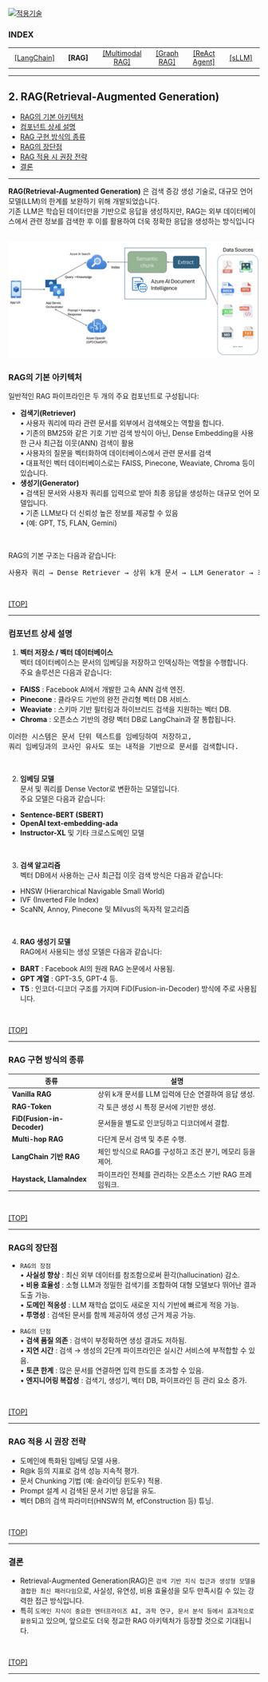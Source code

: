 [practical_llm]: readme.md
[![적용기술](https://skillicons.dev/icons?i=ai,anaconda,py,vscode)][practical_llm]

### INDEX

<table>
  <tr align="center">
    <td width="150px"><a href="sect_01.md"> [LangChain]        </a></td>
    <td width="150px"><b href="sect_02.md"> [RAG]              </b></td>
    <td width="180px"><a href="sect_03.md"> [Multimodal RAG]   </a></td>
    <td width="150px"><a href="sect_04.md"> [Graph RAG]        </a></td>
    <td width="150px"><a href="sect_05.md"> [ReAct Agent]      </a></td>
    <td width="150px"><a href="sect_06.md"> [sLLM]             </a></td>
  </tr>
</table>

---
## 2. RAG(Retrieval-Augmented Generation)
- [RAG의 기본 아키텍처](#rag의-기본-아키텍처)
- [컴포넌트 상세 설명](#컴포넌트-상세-설명)
- [RAG 구현 방식의 종류](#rag-구현-방식의-종류)
- [RAG의 장단점](#rag의-장단점)
- [RAG 적용 시 권장 전략](#rag-적용-시-권장-전략)
- [결론](#결론)

---
**RAG(Retrieval-Augmented Generation)** 은 검색 증강 생성 기술로, 대규모 언어 모델(LLM)의 한계를 보완하기 위해 개발되었습니다. <br/>
기존 LLM은 학습된 데이터만을 기반으로 응답을 생성하지만, RAG는 외부 데이터베이스에서 관련 정보를 검색한 후 이를 활용하여 더욱 정확한 응답을 생성하는 방식입니다 <br/>
<br/>

![RAG from M/S](./images/s02_rag_from_ms.png)
<br/>

### RAG의 기본 아키텍처

일반적인 RAG 파이프라인은 두 개의 주요 컴포넌트로 구성됩니다: <br/>

- **검색기(Retriever)** </br>
• 사용자 쿼리에 따라 관련 문서를 외부에서 검색해오는 역할을 합니다. <br/>
• 기존의 BM25와 같은 기호 기반 검색 방식이 아닌, Dense Embedding을 사용한 근사 최근접 이웃(ANN) 검색이 활용<br/>
• 사용자의 질문을 벡터화하여 데이터베이스에서 관련 문서를 검색 <br/>
• 대표적인 벡터 데이터베이스로는 FAISS, Pinecone, Weaviate, Chroma 등이 있습니다.
- **생성기(Generator)** <br/>
• 검색된 문서와 사용자 쿼리를 입력으로 받아 최종 응답을 생성하는 대규모 언어 모델입니다. <br/>
• 기존 LLM보다 더 신뢰성 높은 정보를 제공할 수 있음 <br/>
• (예: GPT, T5, FLAN, Gemini) <br/>
<br/>

RAG의 기본 구조는 다음과 같습니다:
<pre>
사용자 쿼리 → Dense Retriever → 상위 k개 문서 → LLM Generator → 최종 응답
</pre>

<br/>

[[TOP]](#index)

---
### 컴포넌트 상세 설명

1. **벡터 저장소 / 벡터 데이터베이스** <br/>
벡터 데이터베이스는 문서의 임베딩을 저장하고 인덱싱하는 역할을 수행합니다.  <br/>
주요 솔루션은 다음과 같습니다: <br/>

- **FAISS**    : Facebook AI에서 개발한 고속 ANN 검색 엔진.
- **Pinecone** : 클라우드 기반의 완전 관리형 벡터 DB 서비스.
- **Weaviate** : 스키마 기반 필터링과 하이브리드 검색을 지원하는 벡터 DB.
- **Chroma**   : 오픈소스 기반의 경량 벡터 DB로 LangChain과 잘 통합됩니다.

<pre>
이러한 시스템은 문서 단위 텍스트를 임베딩하여 저장하고, 
쿼리 임베딩과의 코사인 유사도 또는 내적을 기반으로 문서를 검색합니다. 
</pre>
<br/>

2. **임베딩 모델** <br/>
문서 및 쿼리를 Dense Vector로 변환하는 모델입니다.  <br/>
주요 모델은 다음과 같습니다: <br/>

- **Sentence-BERT (SBERT)**
- **OpenAI text-embedding-ada**
- **Instructor-XL** 및 기타 크로스도메인 모델
<br/>

3. **검색 알고리즘** <br/>
벡터 DB에서 사용하는 근사 최근접 이웃 검색 방식은 다음과 같습니다: <br/>

- HNSW (Hierarchical Navigable Small World)
- IVF (Inverted File Index)
- ScaNN, Annoy, Pinecone 및 Milvus의 독자적 알고리즘
<br/>

4. **RAG 생성기 모델** <br/>
RAG에서 사용되는 생성 모델은 다음과 같습니다: <br/>

- **BART**     : Facebook AI의 원래 RAG 논문에서 사용됨.
- **GPT 계열** : GPT-3.5, GPT-4 등.
- **T5**       : 인코더-디코더 구조를 가지며 FiD(Fusion-in-Decoder) 방식에 주로 사용됩니다.
<br/>

[[TOP]](#index)

---
### RAG 구현 방식의 종류

| 종류 | 설명 |
|------|-----|
| **Vanilla RAG**         | 상위 k개 문서를 LLM 입력에 단순 연결하여 응답 생성.        |
| **RAG-Token**           | 각 토큰 생성 시 특정 문서에 기반한 생성.                  |
| **FiD(Fusion-in-Decoder)** | 문서들을 별도로 인코딩하고 디코더에서 결합.            |
| **Multi-hop RAG**        | 다단계 문서 검색 및 추론 수행.                          |
| **LangChain 기반 RAG**    | 체인 방식으로 RAG를 구성하고 조건 분기, 메모리 등을 제어.  |
| **Haystack, LlamaIndex** | 파이프라인 전체를 관리하는 오픈소스 기반 RAG 프레임워크.   |

<br/>

[[TOP]](#index)

---
### RAG의 장단점

- `RAG의 장점` <br/>
• **사실성 향상**  : 최신 외부 데이터를 참조함으로써 환각(hallucination) 감소.<br/>
• **비용 효율성**  : 소형 LLM과 정밀한 검색기를 조합하여 대형 모델보다 뛰어난 결과 도출 가능.<br/>
• **도메인 적응성** : LLM 재학습 없이도 새로운 지식 기반에 빠르게 적응 가능.<br/>
• **투명성**       : 검색된 문서를 함께 제공하여 생성 근거 제공 가능.<br/>

- `RAG의 단점` <br/>
• **검색 품질 의존**   : 검색이 부정확하면 생성 결과도 저하됨.<br/>
• **지연 시간**       : 검색 → 생성의 2단계 파이프라인은 실시간 서비스에 부적합할 수 있음.<br/>
• **토큰 한계**       : 많은 문서를 연결하면 입력 한도를 초과할 수 있음.<br/>
• **엔지니어링 복잡성** : 검색기, 생성기, 벡터 DB, 파이프라인 등 관리 요소 증가.<br/>

<br/>

[[TOP]](#index)

---
### RAG 적용 시 권장 전략

- 도메인에 특화된 임베딩 모델 사용.
- R@k 등의 지표로 검색 성능 지속적 평가.
- 문서 Chunking 기법 (예: 슬라이딩 윈도우) 적용.
- Prompt 설계 시 검색된 문서 기반 응답을 유도.
- 벡터 DB의 검색 파라미터(HNSW의 M, efConstruction 등) 튜닝.

<br/>

[[TOP]](#index)

---
### 결론

- Retrieval-Augmented Generation(RAG)은 `검색 기반 지식 접근과 생성형 모델을 결합한 최신 패러다임`으로, 사실성, 유연성, 비용 효율성을 모두 만족시킬 수 있는 강력한 접근 방식입니다. 
- 특히 `도메인 지식이 중요한 엔터프라이즈 AI, 과학 연구, 문서 분석 등에서 효과적으로 활용`되고 있으며, 앞으로도 더욱 정교한 RAG 아키텍처가 등장할 것으로 기대됩니다.

<br/>

[[TOP]](#index)

---
